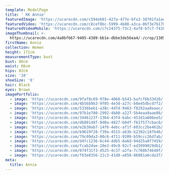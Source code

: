 ```yaml
---
template: ModelPage
title: ' KK Annie'
featuredImage: 'https://ucarecdn.com/c594eb01-427a-477e-bfa3-38701fa1ae2a/'
featuredVideo: 'https://ucarecdn.com/c8cef8bc-5999-4b88-a3ca-06f3e7b1788b/'
featuredVideoMobile: 'https://ucarecdn.com/c7c24375-73c2-4af8-b7c7-f41b68edbbbd/'
imageThumbnail: >-
  https://ucarecdn.com/4a0bf667-9405-4389-bb1e-dbbe3de56ea4/-/crop/1305x1127/116,0/-/preview/
firstName: Annie
collection: Women
height: 171cm
measurementType: bust
bust: 86cm
waist: 66cm
hips: 82cm
size: '10'
shoeSize: '8'
hair: Black
eyes: Brown
imagePortfolio:
  - image: 'https://ucarecdn.com/9faf8c69-978e-4060-b543-bafcf6b33420/'
  - image: 'https://ucarecdn.com/4b56b9b3-9f05-4e3d-a27c-b0e45dbcd7f2/'
  - image: 'https://ucarecdn.com/5336beb1-a38c-4d7d-9463-f8292aa8eaec/'
  - image: 'https://ucarecdn.com/97b1e708-2992-4b80-a227-5b4eaa9aae88/'
  - image: 'https://ucarecdn.com/3446123f-1364-43f4-babc-453d1a806ee5/'
  - image: 'https://ucarecdn.com/db80148f-9d0a-4827-b0df-f61f577cbac8/'
  - image: 'https://ucarecdn.com/e2b30ab7-14f6-4ebc-af1f-603cc2be461b/'
  - image: 'https://ucarecdn.com/b9619f28-f39a-4515-a63b-b2392c18fb46/'
  - image: 'https://ucarecdn.com/79c09da3-00c6-4711-9209-b59ccc26d7ab/'
  - image: 'https://ucarecdn.com/d4fc1236-6c44-4db5-8a6d-94d25a8f7459/'
  - image: 'https://ucarecdn.com/fcab2dae-20e3-49c0-92cf-ed3999029db1/'
  - image: 'https://ucarecdn.com/074f31f3-d525-4c37-a2fa-7c760b74640f/'
  - image: 'https://ucarecdn.com/f63e8356-21c3-41d8-a858-86081a6cda37/'
meta:
  title: Annie
---
```


